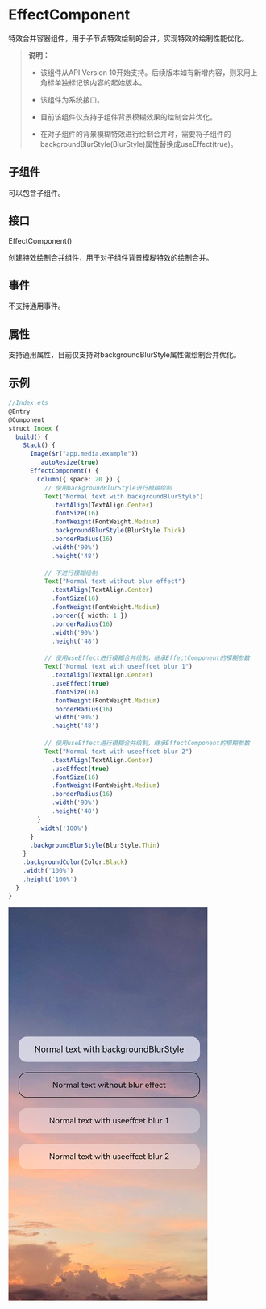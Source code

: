 # EffectComponent

特效合并容器组件，用于子节点特效绘制的合并，实现特效的绘制性能优化。

>  **说明：**
>
> - 该组件从API Version 10开始支持。后续版本如有新增内容，则采用上角标单独标记该内容的起始版本。
>
> - 该组件为系统接口。
>
> - 目前该组件仅支持子组件背景模糊效果的绘制合并优化。
>
> - 在对子组件的背景模糊特效进行绘制合并时，需要将子组件的backgroundBlurStyle(BlurStyle)属性替换成useEffect(true)。


## 子组件

可以包含子组件。


## 接口

EffectComponent()

创建特效绘制合并组件，用于对子组件背景模糊特效的绘制合并。

## 事件

不支持通用事件。

## 属性

支持通用属性，目前仅支持对backgroundBlurStyle属性做绘制合并优化。

## 示例

```ts
//Index.ets
@Entry
@Component
struct Index {
  build() {
    Stack() {
      Image($r("app.media.example"))
        .autoResize(true)
      EffectComponent() {
        Column({ space: 20 }) {
          // 使用backgroundBlurStyle进行模糊绘制
          Text("Normal text with backgroundBlurStyle")
            .textAlign(TextAlign.Center)
            .fontSize(16)
            .fontWeight(FontWeight.Medium)
            .backgroundBlurStyle(BlurStyle.Thick)
            .borderRadius(16)
            .width('90%')
            .height('48')

          // 不进行模糊绘制
          Text("Normal text without blur effect")
            .textAlign(TextAlign.Center)
            .fontSize(16)
            .fontWeight(FontWeight.Medium)
            .border({ width: 1 })
            .borderRadius(16)
            .width('90%')
            .height('48')

          // 使用useEffect进行模糊合并绘制，继承EffectComponent的模糊参数
          Text("Normal text with useeffcet blur 1")
            .textAlign(TextAlign.Center)
            .useEffect(true)
            .fontSize(16)
            .fontWeight(FontWeight.Medium)
            .borderRadius(16)
            .width('90%')
            .height('48')

          // 使用useEffect进行模糊合并绘制，继承EffectComponent的模糊参数
          Text("Normal text with useeffcet blur 2")
            .textAlign(TextAlign.Center)
            .useEffect(true)
            .fontSize(16)
            .fontWeight(FontWeight.Medium)
            .borderRadius(16)
            .width('90%')
            .height('48')
        }
        .width('100%')
      }
      .backgroundBlurStyle(BlurStyle.Thin)
    }
    .backgroundColor(Color.Black)
    .width('100%')
    .height('100%')
  }
}
```

![zh-cn_image_effectcomponent](figures/zh-cn_image_effectcomponent.png)